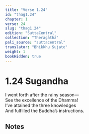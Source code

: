 ```yaml
---
title: "Verse 1.24"
id: "thag1.24"
chapter: 1
verse: 24
slug: "thag1.24"
edition: "SuttaCentral"
collection: "Theragāthā"
pali_source: "suttacentral"
translator: "Bhikkhu Sujato"
weight: 1
bookHidden: true
---
```


# 1.24 Sugandha  

I went forth after the rainy season—  
See the excellence of the Dhamma!  
I’ve attained the three knowledges  
And fulfilled the Buddha’s instructions.

## Notes